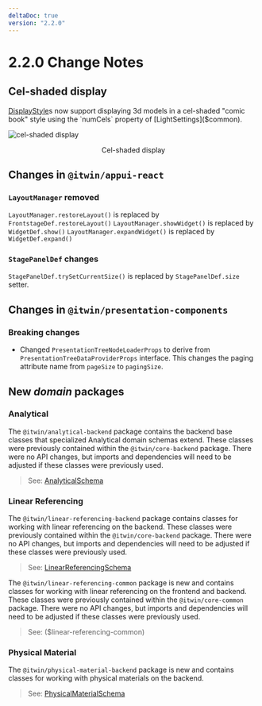 ```yaml
---
deltaDoc: true
version: "2.2.0"
---
```


# 2.2.0 Change Notes

## Cel-shaded display

[DisplayStyle]($backend)s now support displaying 3d models in a cel-shaded "comic book" style using the `numCels` property of [LightSettings]($common).

![cel-shaded display](./assets/cel-shaded.png)

<p align="center">Cel-shaded display</p>

## Changes in `@itwin/appui-react`

### `LayoutManager` removed

`LayoutManager.restoreLayout()` is replaced by `FrontstageDef.restoreLayout()`
`LayoutManager.showWidget()` is replaced by `WidgetDef.show()`
`LayoutManager.expandWidget()` is replaced by `WidgetDef.expand()`

### `StagePanelDef` changes

`StagePanelDef.trySetCurrentSize()` is replaced by `StagePanelDef.size` setter.

## Changes in `@itwin/presentation-components`

### Breaking changes

- Changed `PresentationTreeNodeLoaderProps` to derive from `PresentationTreeDataProviderProps` interface. This changes the paging attribute name from `pageSize` to `pagingSize`.

## New _domain_ packages

### Analytical

The `@itwin/analytical-backend` package contains the backend base classes that specialized Analytical domain schemas extend.
These classes were previously contained within the `@itwin/core-backend` package.
There were no API changes, but imports and dependencies will need to be adjusted if these classes were previously used.

> See: [AnalyticalSchema]($analytical-backend)

### Linear Referencing

The `@itwin/linear-referencing-backend` package contains classes for working with linear referencing on the backend.
These classes were previously contained within the `@itwin/core-backend` package.
There were no API changes, but imports and dependencies will need to be adjusted if these classes were previously used.

> See: [LinearReferencingSchema]($linear-referencing-backend)

The `@itwin/linear-referencing-common` package is new and contains classes for working with linear referencing on the frontend and backend.
These classes were previously contained within the `@itwin/core-common` package.
There were no API changes, but imports and dependencies will need to be adjusted if these classes were previously used.

> See: ($linear-referencing-common)

### Physical Material

The `@itwin/physical-material-backend` package is new and contains classes for working with physical materials on the backend.

> See: [PhysicalMaterialSchema]($physical-material-backend)

